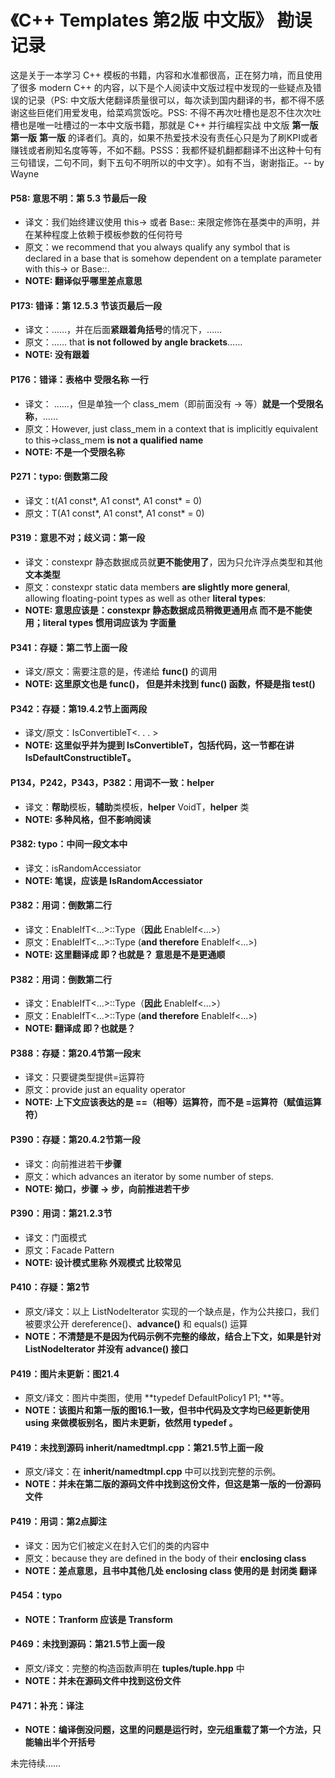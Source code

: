 # 《C++ Templates 第2版 中文版》 勘误记录

这是关于一本学习 C++ 模板的书籍，内容和水准都很高，正在努力啃，而且使用了很多 modern C++ 的内容，以下是个人阅读中文版过程中发现的一些疑点及错误的记录（PS: 中文版大佬翻译质量很可以，每次读到国内翻译的书，都不得不感谢这些巨佬们用爱发电，给菜鸡赏饭吃。PSS: 不得不再次吐槽也是忍不住次次吐槽也是唯一吐槽过的一本中文版书籍，那就是 C++ 并行编程实战 中文版 **第一版** **第一版** **第一版** 的译者们。真的，如果不热爱技术没有责任心只是为了刷KPI或者赚钱或者刷知名度等等，不如不翻。PSSS：我都怀疑机翻都翻译不出这种十句有三句错误，二句不同，剩下五句不明所以的中文字）。如有不当，谢谢指正。-- by Wayne

#### P58: 意思不明：第 5.3 节最后一段
+ 译文：我们始终建议使用 this-> 或者 Base<T>:: 来限定修饰在基类中的声明，并在某种程度上依赖于模板参数的任何符号
+ 原文：we recommend that you always qualify any symbol that is declared in a base that is somehow
dependent on a template parameter with this-> or Base<T>::.
+ **NOTE: 翻译似乎哪里差点意思**

#### P173: 错译：第 12.5.3 节该页最后一段
+ 译文：……，并在后面**紧跟着角括号**的情况下，……
+ 原文：…… that **is not followed by angle brackets**……
+ **NOTE: 没有跟着**

#### P176：错译：表格中 受限名称 一行
+ 译文： ……，但是单独一个 class_mem（即前面没有 -> 等）**就是一个受限名称**，……
+ 原文：However, just class_mem in a context that is implicitly equivalent to
this->class_mem **is not a qualified name**
+ **NOTE: 不是一个受限名称**

#### P271：typo: 倒数第二段
+ 译文：t<A1 const>(A1 const*, A1 const*, A1 const* = 0)
+ 原文：T<A1 const>(A1 const*, A1 const*, A1 const* = 0)

#### P319：意思不对；歧义词：第一段
+ 译文：constexpr 静态数据成员就**更不能使用了**，因为只允许浮点类型和其他**文本类型**
+ 原文：constexpr static data members **are slightly more general**, allowing floating-point types as well
as other **literal types**:
+ **NOTE: 意思应该是：constexpr 静态数据成员稍微更通用点 而不是不能使用；literal types 惯用词应该为 字面量**

#### P341：存疑：第二节上面一段
+ 译文/原文：需要注意的是，传递给 **func()** 的调用
+ **NOTE: 这里原文也是 func()， 但是并未找到 func() 函数，怀疑是指 test()**

#### P342：存疑：第19.4.2节上面两段
+ 译文/原文：IsConvertibleT<. . . > 
+ **NOTE: 这里似乎并为提到 IsConvertibleT，包括代码，这一节都在讲 IsDefaultConstructibleT。**

#### P134，P242，P343，P382：用词不一致：helper
+ 译文：**帮助**模板，**辅助**类模板，**helper** VoidT，**helper** 类
+ **NOTE: 多种风格，但不影响阅读**

#### P382: typo：中间一段文本中
+ 译文：isRandomAccessiator
+ **NOTE: 笔误，应该是 IsRandomAccessiator**

#### P382：用词：倒数第二行
+ 译文：EnableIfT<...>::Type（**因此** EnableIf<...>）
+ 原文：EnableIfT<...>::Type (**and therefore** EnableIf<...>)
+ **NOTE: 这里翻译成 即？也就是？ 意思是不是更通顺**

#### P382：用词：倒数第二行
+ 译文：EnableIfT<...>::Type（**因此** EnableIf<...>）
+ 原文：EnableIfT<...>::Type (**and therefore** EnableIf<...>)
+ **NOTE: 翻译成 即？也就是？**

#### P388：存疑：第20.4节第一段末
+ 译文：只要键类型提供=运算符
+ 原文：provide just an equality operator
+ **NOTE: 上下文应该表达的是 ==（相等）运算符，而不是 =运算符（赋值运算符）**

#### P390：存疑：第20.4.2节第一段
+ 译文：向前推进若干**步骤**
+ 原文：which advances an iterator by some number of steps. 
+ **NOTE: 拗口，步骤 -> 步，向前推进若干步**

#### P390：用词：第21.2.3节
+ 译文：门面模式
+ 原文：Facade Pattern
+ **NOTE: 设计模式里称 外观模式 比较常见**

#### P410：存疑：第2节
+ 原文/译文：以上 ListNodeIterator 实现的一个缺点是，作为公共接口，我们被要求公开 dereference()、**advance()** 和 equals() 运算
+ **NOTE：不清楚是不是因为代码示例不完整的缘故，结合上下文，如果是针对 ListNodeIterator 并没有 advance() 接口**

#### P419：图片未更新：图21.4
+ 原文/译文：图片中类图，使用 **typedef DefaultPolicy1 P1; **等。
+ **NOTE：该图片和第一版的图16.1一致，但书中代码及文字均已经更新使用 using 来做模板别名，图片未更新，依然用 typedef 。**

#### P419：未找到源码 inherit/namedtmpl.cpp：第21.5节上面一段
+ 原文/译文：在 **inherit/namedtmpl.cpp** 中可以找到完整的示例。
+ **NOTE：并未在第二版的源码文件中找到这份文件，但这是第一版的一份源码文件**

#### P419：用词：第2点脚注
+ 译文：因为它们被定义在封入它们的类的内容中
+ 原文：because they are defined in the body of their **enclosing class**
+ **NOTE：差点意思，且书中其他几处 enclosing class 使用的是 封闭类 翻译**

#### P454：typo
+ **NOTE：Tranform 应该是 Transform**

#### P469：未找到源码：第21.5节上面一段
+ 原文/译文：完整的构造函数声明在 **tuples/tuple.hpp** 中
+ **NOTE：并未在源码文件中找到这份文件**

#### P471：补充：译注
+ **NOTE：编译倒没问题，这里的问题是运行时，空元组重载了第一个方法，只能输出半个开括号**

未完待续……
